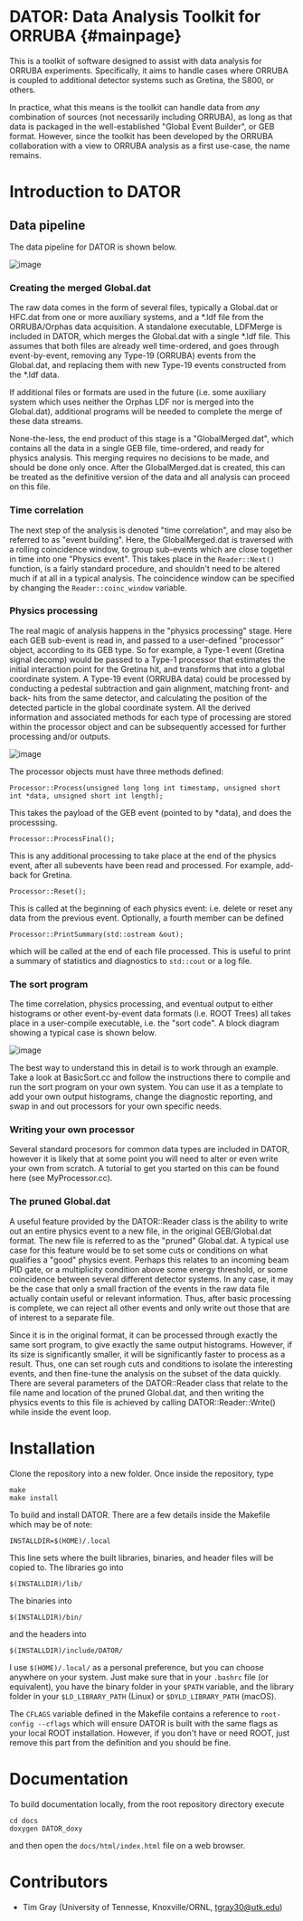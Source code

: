 DATOR: Data Analysis Toolkit for ORRUBA {#mainpage}
=========

This is a toolkit of software designed to assist with data analysis for ORRUBA experiments. Specifically, it aims to handle cases where ORRUBA is coupled to additional detector systems such as Gretina, the S800, or others.

In practice, what this means is the toolkit can handle data from *any* combination of sources (not necessarily including ORRUBA), as long as that data is packaged in the well-established "Global Event Builder", or GEB format. However, since the toolkit has been developed by the ORRUBA collaboration with a view to ORRUBA analysis as a first use-case, the name remains.

# Introduction to DATOR

## Data pipeline

The data pipeline for DATOR is shown below.

![image](./docs/img/DATOR_pipeline.png)

### Creating the merged Global.dat

The raw data comes in the form of several files, typically a Global.dat or HFC.dat from one or more auxiliary systems, and a *.ldf file from the ORRUBA/Orphas data acquisition. A standalone executable, LDFMerge is included in DATOR, which merges the Global.dat with a single *.ldf file. This assumes that both files are already well time-ordered, and goes through event-by-event, removing any Type-19 (ORRUBA) events from the Global.dat, and replacing them with new Type-19 events constructed from the *.ldf data.

If additional files or formats are used in the future (i.e. some auxiliary system which uses neither the Orphas LDF nor is merged into the Global.dat), additional programs will be needed to complete the merge of these data streams.

None-the-less, the end product of this stage is a "GlobalMerged.dat", which contains all the data in a single GEB file, time-ordered, and ready for physics analysis. This merging requires no decisions to be made, and should be done only once. After the GlobalMerged.dat is created, this can be treated as the definitive version of the data and all analysis can proceed on this file.

### Time correlation

The next step of the analysis is denoted "time correlation", and may also be referred to as "event building". Here, the GlobalMerged.dat is traversed with a rolling coincidence window, to group sub-events which are close together in time into one "Physics event". This takes place in the ```Reader::Next()``` function, is a fairly standard procedure, and shouldn't need to be altered much if at all in a typical analysis. The coincidence window can be specified by changing the ```Reader::coinc_window``` variable.

### Physics processing

The real magic of analysis happens in the "physics processing" stage. Here each GEB sub-event is read in, and passed to a user-defined "processor" object, according to its GEB type. So for example, a Type-1 event (Gretina signal decomp) would be passed to a Type-1 processor that estimates the initial interaction point for the Gretina hit, and transforms that into a global coordinate system. A Type-19 event (ORRUBA data) could be processed by conducting a pedestal subtraction and gain alignment, matching front- and back- hits from the same detector, and calculating the position of the detected particle in the global coordinate system. All the derived information and associated methods for each type of processing are stored within the processor object and can be subsequently accessed for further processing and/or outputs.

![image](./docs/img/DATOR_physics.png)

The processor objects must have three methods defined:

``` Processor::Process(unsigned long long int timestamp, unsigned short int *data, unsigned short int length); ```

This takes the payload of the GEB event (pointed to by *data), and does the processsing.

```Processor::ProcessFinal();```

This is any additional processing to take place at the end of the physics event, after all subevents have been read and processed. For example, add-back for Gretina.

```Processor::Reset();```

This is called at the beginning of each physics event: i.e. delete or reset any data from the previous event. Optionally, a fourth member can be defined

```Processor::PrintSummary(std::ostream &out);```

which will be called at the end of each file processed. This is useful to print a summary of statistics and diagnostics to ```std::cout``` or a log file.

### The sort program

The time correlation, physics processing, and eventual output to either histograms or other event-by-event data formats (i.e. ROOT Trees) all takes place in a user-compile executable, i.e. the "sort code". A block diagram showing a typical case is shown below.

![image](./docs/img/DATOR_sort.png)

The best way to understand this in detail is to work through an example. Take a look at BasicSort.cc and follow the instructions there to compile and run the sort program on your own system. You can use it as a template to add your own output histograms, change the diagnostic reporting, and swap in and out processors for your own specific needs.

### Writing your own processor

Several standard procesors for common data types are included in DATOR, however it is likely that at some point you will need to alter or even write your own from scratch. A tutorial to get you started on this can be found here (see MyProcessor.cc).

### The pruned Global.dat

A useful feature provided by the DATOR::Reader class is the ability to write out an entire physics event to a new file, in the original GEB/Global.dat format. The new file is referred to as the "pruned" Global.dat. A typical use case for this feature would be to set some cuts or conditions on what qualifies a "good" physics event. Perhaps this relates to an incoming beam PID gate, or a multiplicity condition above some energy threshold, or some coincidence between several different detector systems. In any case, it may be the case that only a small fraction of the events in the raw data file actually contain useful or relevant information. Thus, after basic processing is complete, we can reject all other events and only write out those that are of interest to a separate file. 

Since it is in the original format, it can be processed through exactly the same sort program, to give exactly the same output histograms. However, if its size is significantly smaller, it will be significantly faster to process as a result. Thus, one can set rough cuts and conditions to isolate the interesting events, and then fine-tune the analysis on the subset of the data quickly. There are several parameters of the DATOR::Reader class that relate to the file name and location of the pruned Global.dat, and then writing the physics events to this file is achieved by calling DATOR::Reader::Write() while inside the event loop.

# Installation

Clone the repository into a new folder. Once inside the repository, type

~~~~~~~~~~~~~~{.sh}
make
make install
~~~~~~~~~~~~~~

To build and install DATOR. There are a few details inside the Makefile which may be of note:

    INSTALLDIR=$(HOME)/.local

This line sets where the built libraries, binaries, and header files will be copied to. The libraries go into

    $(INSTALLDIR)/lib/

The binaries into

    $(INSTALLDIR)/bin/

and the headers into

    $(INSTALLDIR)/include/DATOR/

I use ```$(HOME)/.local/``` as a personal preference, but you can choose anywhere on your system. Just make sure that in your ```.bashrc``` file (or equivalent), you have the binary folder in your ```$PATH``` variable, and the library folder in your ```$LD_LIBRARY_PATH``` (Linux) or ```$DYLD_LIBRARY_PATH``` (macOS).

The ```CFLAGS``` variable defined in the Makefile contains a reference to ```root-config --cflags``` which will ensure DATOR is built with the same flags as your local ROOT installation. However, if you don't have or need ROOT, just remove this part from the definition and you should be fine. 

# Documentation

To build documentation locally, from the root repository directory execute

~~~~~~~~~~~~~~{.sh}
cd docs
doxygen DATOR_doxy
~~~~~~~~~~~~~~

and then open the ```docs/html/index.html``` file on a web browser.

# Contributors

- Tim Gray (University of Tennesse, Knoxville/ORNL, tgray30@utk.edu)
